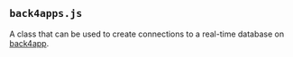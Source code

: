 ## `back4apps.js`

A class that can be used to create connections to a real-time database on [back4app](https://www.back4app.com/).